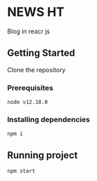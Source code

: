 # NEWS HT

Blog in reacr js

## Getting Started

Clone the repository

### Prerequisites

```
node v12.18.0
```


### Installing dependencies

```
npm i
```


## Running project

```
npm start
```

